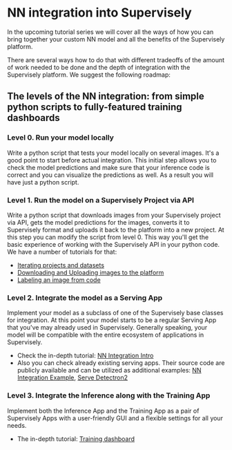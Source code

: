 # NN integration into Supervisely

In the upcoming tutorial series we will cover all the ways of how you can bring together your custom NN model and all the benefits of the Supervisely platform.

There are several ways how to do that with different tradeoffs of the amount of work needed to be done and the depth of integration with the Supervisely platform. We suggest the following roadmap:

## The levels of the NN integration: from simple python scripts to fully-featured training dashboards

### Level 0. Run your model locally
Write a python script that tests your model locally on several images. It's a good point to start before actual integration. This initial step allows you to check the model predictions and make sure that your inference code is correct and you can visualize the predictions as well. As a result you will have just a python script.

### Level 1. Run the model on a Supervisely Project via API
Write a python script that downloads images from your Supervisely project via API, gets the model predictions for the images, converts it to Supervisely format and uploads it back to the platform into a new project. At this step you can modify the script from level 0. This way you'll get the basic experience of working with the Supervisely API in your python code. We have a number of tutorials for that:
- [Iterating projects and datasets](../../getting-started/python-sdk-tutorials/iterate-over-a-project.md)
- [Downloading and Uploading images to the platform](../../getting-started/python-sdk-tutorials/image.md)
- [Labeling an image from code](../../getting-started/python-sdk-tutorials/spatial-labels.md)

### Level 2. Integrate the model as a Serving App
Implement your model as a subclass of one of the Supervisely base classes for integration. At this point your model starts to be a regular Serving App that you've may already used in Supervisely. Generally speaking, your model will be compatible with the entire ecosystem of applications in Supervisely.
- Check the in-depth tutorial: [NN Integration Intro](../../app-development/neural-network-integration/inference/overview-nn-integration.md)
- Also you can check already existing serving apps. Their source code are publicly available and can be utilized as additional examples: [NN Integration Example](https://github.com/supervisely-ecosystem/integrate-inst-seg-model), [Serve Detectron2](https://github.com/supervisely-ecosystem/detectron2/tree/main/supervisely/instance_segmentation/serve)

### Level 3. Integrate the Inference along with the Training App
Implement both the Inference App and the Training App as a pair of Supervisely Apps with a user-friendly GUI and a flexible settings for all your needs.
- The in-depth tutorial: [Training dashboard](../../app-development/neural-network-integration/training/training-dashboard.md)
